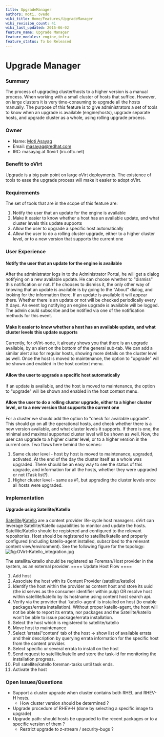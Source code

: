 ```yaml
---
title: UpgradeManager
authors: moti, ovedo
wiki_title: Home/Features/UpgradeManager
wiki_revision_count: 41
wiki_last_updated: 2015-06-02
feature_name: Upgrade Manager
feature_modules: engine,infra
feature_status: To be Released
---
```


# Upgrade Manager

### Summary

The process of upgrading cluster/hosts to a higher version is a manual process. When working with a small cluster of hosts that suffice. However, on large clusters it is very time-consuming to upgrade all the hosts manually. The purpose of this feature is to give administrators a set of tools to know when an upgrade is available (engine/hosts), upgrade separate hosts, and upgrade cluster as a whole, using rolling upgrade process.

### Owner

*   Name: [Moti Asayag](User:masayag)
*   Email: <masayag@redhat.com>
*   IRC: masayag at #ovirt (irc.oftc.net)

### Benefit to oVirt

Upgrade is a big pain point on large oVirt deployments. The existence of tools to ease the upgrade process will make it easier to adopt oVirt.

### Requirements

The set of tools that are in the scope of this feature are:

1.  Notify the user that an update for the engine is available
2.  Make it easier to know whether a host has an available update, and what cluster levels this update supports
3.  Allow the user to upgrade a specific host automatically
4.  Allow the user to do a rolling cluster upgrade, either to a higher cluster level, or to a new version that supports the current one

### User Experience

#### Notify the user that an update for the engine is available

After the administrator logs in to the Administrator Portal, he will get a dialog notifying on a new available update.
He can choose whether to "dismiss" this notification or not. If he chooses to dismiss it, the only other way of knowing that an update is available is by going to the "About" dialog, and looking for the information there.
If an update is available it will appear there. Whether there is an update or not will be checked periodically every X days.
An event log notifying an engine upgrade is available will be logged. The admin could subscribe and be notified via one of the notification methods for this event.

#### Make it easier to know whether a host has an available update, and what cluster levels this update supports

Currently, for oVirt-node, it already shows you that there is an upgrade available, by an alert on the bottom of the general sub-tab.
We can add a similar alert also for regular hosts, showing more details on the cluster level as well.
Once the host is moved to maintenance, the option to "upgrade" will be shown and enabled in the host context menu.

#### Allow the user to upgrade a specific host automatically

If an update is available, and the host is moved to maintenance, the option to "upgrade" will be shown and enabled in the host context menu.

#### Allow the user to do a rolling cluster upgrade, either to a higher cluster level, or to a new version that supports the current one

For a cluster we should add the option to "check for available upgrade". This should go on all the operational hosts, and check whether there is a new version available, and what cluster levels it supports. If there is one, the minimal and maximal supported cluster level will be shown as well. Now, the user can upgrade to a higher cluster level, or to a higher version in the current one.
Two flows here behind the scenes:
1. Same cluster level - host by host is moved to maintenance, upgraded, activated. At the end of the day the cluster itself as a whole was upgraded. There should be an easy way to see the status of this upgrade, and information for all the hosts, whether they were upgraded or not (Task list?).
2. Higher cluster level - same as #1, but upgrading the cluster levels once all hosts were upgraded.

### Implementation

#### Upgrade using Satellite/Katello

[Satellite](https://access.redhat.com/products/red-hat-satellite)/[Katello](http://www.katello.org/) are a content provider life-cycle host managers.
oVirt can leverage Satellite/Katello capabilities to monitor and update the hosts.
Satellite/Katello should be registered and configured to the relevant repositories. Host should be registered to satellite/katello and properly configured (including katello-agent installed, subscribed to the relevant content view/environment). See the following figure for the topology: ![](OVirt-Katello_integration.jpg "fig:OVirt-Katello_integration.jpg")

The satellite/katello should be registered as Foreman/Host provider in the system, as an external provider.
==== Update Host Flow ====

1.  Add host
2.  Associate the host with its Content Provider (satellite/katello)
3.  Identify the host within the provider as content host and store its uuid (the id serves as the consumer identifier within pulp) OR resolve host within satellite/katello by its hostname using content host search api.
4.  Verify via the provider that ‘katello-agent’ is installed on host (to enable packages/errata installation). Without proper katello-agent, the host will not be able to report its errata, nor packages and the Satellite/katello won't be able to issue package/errata installation.
5.  Select the host which is registered to satellite/katello
6.  Move host to maintenance
7.  Select ‘errata’/'content' tab of the host → show list of available errata and their description by querying errata information for the specific host from the content provider.
8.  Select specific or several errata to install on the host
9.  Send request to satellite/katello and store the task-id for monitoring the installation progress.
10. Poll satellite/katello foreman-tasks until task ends.
11. Activate the host

### Open Issues/Questions

*   Support a cluster upgrade when cluster contains both RHEL and RHEV-H hosts.
    -   How cluster version should be determined ?
*   Upgrade procedure of RHEV-H (done by selecting a specific image to upgrade)
*   Upgrade path: should hosts be upgraded to the recent packages or to a specific version of them ?
    -   Restrict upgrade to z-stream / security-bugs ?
